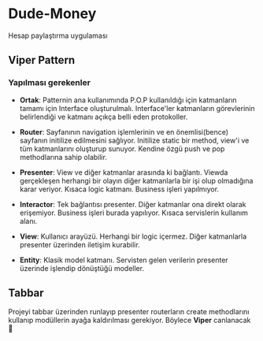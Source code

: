 # Dude-Money
 Hesap paylaştırma uygulaması

## Viper Pattern
### Yapılması gerekenler

- **Ortak**: Patternin ana kullanımında P.O.P kullanıldığı için katmanların tamamı için Interface oluşturulmalı. Interface'ler katmanların görevlerinin belirlendiği ve katmanı açıkça belli eden protokoller.

- **Router**: Sayfanının navigation işlemlerinin ve en önemlisi(bence) sayfanın initilize edilmesini sağlıyor. Initilize static bir method, view'i ve tüm katmanlarını oluşturup sunuyor. Kendine özgü push ve pop methodlarına sahip olabilir.

- **Presenter**: View ve diğer katmanlar arasında ki bağlantı. Viewda gerçekleşen herhangi bir olayın diğer katmanlarla bir işi olup olmadığına karar veriyor. Kısaca logic katmanı. Business işleri yapılmıyor.

- **Interactor**: Tek bağlantısı presenter. Diğer katmanlar ona direkt olarak erişemiyor. Business işleri burada yapılıyor. Kısaca servislerin kullanım alanı.

- **View**: Kullanıcı arayüzü. Herhangi bir logic içermez. Diğer katmanlarla presenter üzerinden iletişim kurabilir.

- **Entity**: Klasik model katmanı. Servisten gelen verilerin presenter üzerinde işlendip dönüştüğü modeller. 

## Tabbar
Projeyi tabbar üzerinden runlayıp presenter routerların create methodlarını kullanıp modüllerin ayağa kaldırılması gerekiyor. Böylece **Viper** canlanacak 🐍

